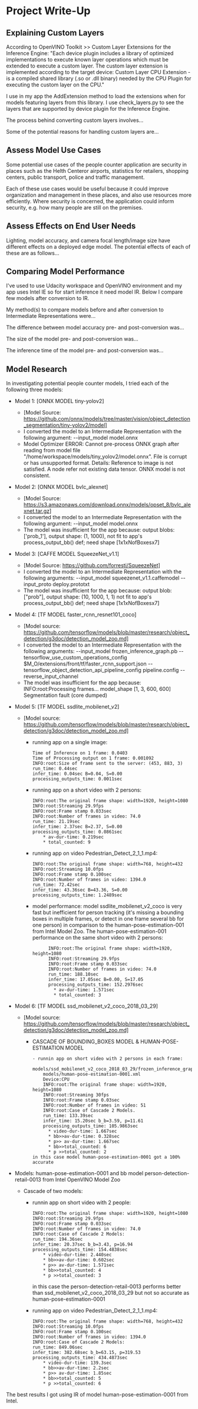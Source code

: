 # Project Write-Up

## Explaining Custom Layers

According to OpenVINO Toolkit >> Custom Layer Extensions for the Inference Engine:
"Each device plugin includes a library of optimized implementations to execute known layer operations which must be extended to execute a custom layer. 
The custom layer extension is implemented according to the target device:
Custom Layer CPU Extension - is a compiled shared library (.so or .dll binary) needed by the CPU Plugin for executing the custom layer on the CPU."

I use in my app the AddExtension method to load the extensions when for models featuring layers from this library.
I use check_layers.py to see the layers that are supported by device plugin for the Inference Engine.

The process behind converting custom layers involves...

Some of the potential reasons for handling custom layers are...

## Assess Model Use Cases

Some potential use cases of the people counter application are security in places such as the Helth Centeror airports, statistics for retailers, shopping centers, public transport, police and traffic management.

Each of these use cases would be useful because it could improve organization and management in these places, and also use resources more efficiently. Where security is concerned, the application could inform security, e.g. how many people are still on the premises.

## Assess Effects on End User Needs

Lighting, model accuracy, and camera focal length/image size have different effects on a
deployed edge model. The potential effects of each of these are as follows...

## Comparing Model Performance
I've used to use Udacity workspace and OpenVINO environment and my app uses Intel IE so for start inference it need model IR. Below I compare few models after conversion to IR.

My method(s) to compare models before and after conversion to Intermediate Representations
were...

The difference between model accuracy pre- and post-conversion was...

The size of the model pre- and post-conversion was...

The inference time of the model pre- and post-conversion was...

## Model Research

In investigating potential people counter models, I tried each of the following three models:

- Model 1: [ONNX MODEL tiny-yolov2]
  - [Model Source: https://github.com/onnx/models/tree/master/vision/object_detection_segmentation/tiny-yolov2/model]
  - I converted the model to an Intermediate Representation with the following argument: --input_model model.onnx
  - Model Optimizer ERROR: Cannot pre-process ONNX graph after reading from model file "/home/workspace/models/tiny_yolov2/model.onnx". File is corrupt or has unsupported format. 
Details: Reference to image is not satisfied. A node refer not existing data tensor. ONNX model is not consistent.
  
- Model 2: [ONNX MODEL bvlc_alexnet]
  - [Model Source: https://s3.amazonaws.com/download.onnx/models/opset_8/bvlc_alexnet.tar.gz]
  - I converted the model to an Intermediate Representation with the following argument: --input_model model.onnx
  - The model was insufficient for the app because: output blobs: ['prob_1'], output shape: (1, 1000), not fit to app's process_output_bb() def; need shape [1x1xNofBoxesx7]

- Model 3: [CAFFE MODEL SqueezeNet_v1.1]
  - [Model Source: https://github.com/forresti/SqueezeNet]
  - I converted the model to an Intermediate Representation with the following arguments: --input_model squeezenet_v1.1.caffemodel --input_proto deploy.prototxt
  - The model was insufficient for the app because: output blob: ["prob"], output shape: (10, 1000, 1, 1) not fit to app's process_output_bb() def; need shape [1x1xNofBoxesx7]

- Model 4: [TF MODEL faster_rcnn_resnet101_coco]
  - [Model source: https://github.com/tensorflow/models/blob/master/research/object_detection/g3doc/detection_model_zoo.md]
  - I converted the model to an Intermediate Representation with the following arguments: --input_model frozen_inference_graph.pb --tensorflow_use_custom_operations_config $M_O/extensions/front/tf/faster_rcnn_support.json  --tensorflow_object_detection_api_pipeline_config pipeline.config --reverse_input_channel
  - The model was insufficient for the app because: INFO:root:Processing frames...   model_shape [1, 3, 600, 600]   Segmentation fault (core dumped)

- Model 5: [TF MODEL ssdlite_mobilenet_v2]
  - [Model source: https://github.com/tensorflow/models/blob/master/research/object_detection/g3doc/detection_model_zoo.md]
    - running app on a single image:
  
          Time of Inference on 1 frame: 0.0403   
          Time of Processing output on 1 frame: 0.001092  
          INFO:root:Size of frame sent to the server: (453, 883, 3)    
          run_time: 0.44sec    
          infer_time: 0.04sec B=0.04, S=0.00
          processing_outputs_time: 0.0011sec
    
    - running app on a short video with 2 persons:

          INFO:root:The original frame shape: width=1920, height=1080
          INFO:root:Streaming 29.9fps
          INFO:root:Frame stamp 0.033sec
          INFO:root:Number of frames in video: 74.0
          run_time: 21.19sec
          infer_time: 2.37sec B=2.37, S=0.00
          processing_outputs_time: 0.0861sec
              * av-dur-time: 0.219sec
              * total_counted: 9
    
    - running app on video Pedestrian_Detect_2_1_1.mp4:

          INFO:root:The original frame shape: width=768, height=432
          INFO:root:Streaming 10.0fps
          INFO:root:Frame stamp 0.100sec
          INFO:root:Number of frames in video: 1394.0
          run_time: 72.42sec
          infer_time: 43.36sec B=43.36, S=0.00
          processing_outputs_time: 1.2489sec
    
    - model performance: 
        model ssdlite_mobilenet_v2_coco is very fast but inefficient for person tracking (it's missing a bounding boxes in multiple frames, or detect in one frame several bb for one person) in comparison to the human-pose-estimation-001 from Intel Model Zoo.  The human-pose-estimation-001 performance on the same short video with 2 persons:
  
                INFO:root:The original frame shape: width=1920, height=1080
                INFO:root:Streaming 29.9fps
                INFO:root:Frame stamp 0.033sec
                INFO:root:Number of frames in video: 74.0
                run_time: 188.10sec
                infer_time: 17.05sec B=0.00, S=17.05
                processing_outputs_time: 152.2976sec
                  * av-dur-time: 1.571sec
                  * total_counted: 3
    
- Model 6: [TF MODEL ssd_mobilenet_v2_coco_2018_03_29]
  - [Model source: https://github.com/tensorflow/models/blob/master/research/object_detection/g3doc/detection_model_zoo.md]

    - CASCADE OF BOUNDING_BOXES MODEL & HUMAN-POSE-ESTIMATION MODEL
  
          - runnin app on short video with 2 persons in each frame:
              models/ssd_mobilenet_v2_coco_2018_03_29/frozen_inference_graph.xml
              models/human-pose-estimation-0001.xml
              Device:CPU
              INFO:root:The original frame shape: width=1920, height=1080
              INFO:root:Streaming 30fps
              INFO:root:Frame stamp 0.03sec
              INFO:root:Number of frames in video: 51
              INFO:root:Case of Cascade 2 Models.
              run_time: 133.39sec
              infer_time: 15.20sec b_b=3.59, p=11.61
              processing_outputs_time: 105.9863sec
                * video-dur-time: 1.667sec
                * bb>>av-dur-time: 0.328sec
                * p>> av-dur-time: 1.667sec
                * bb>>total_counted: 6
                * p >>total_counted: 2
          in this case model human-pose-estimation-0001 got a 100% accurate

- Models: human-pose-estimation-0001 and bb model person-detection-retail-0013 from Intel OpenVINO Model Zoo
     
    - Cascade of two models:
  
        - runnin app on short video with 2 people:
    
              INFO:root:The original frame shape: width=1920, height=1080
              INFO:root:Streaming 29.9fps
              INFO:root:Frame stamp 0.033sec
              INFO:root:Number of frames in video: 74.0
              INFO:root:Case of Cascade 2 Models:
              run_time: 194.36sec
              infer_time: 20.37sec b_b=3.43, p=16.94
              processing_outputs_time: 154.4838sec
                  * video-dur-time: 2.440sec
                  * bb>>av-dur-time: 0.602sec
                  * p>> av-dur-time: 1.571sec
                  * bb>>total_counted: 4
                  * p >>total_counted: 3
          in this case the person-detection-retail-0013 performs better than ssd_mobilenet_v2_coco_2018_03_29 but not so accurate as human-pose-estimation-0001 
   
        - running app on video Pedestrian_Detect_2_1_1.mp4:
    
              INFO:root:The original frame shape: width=768, height=432
              INFO:root:Streaming 10.0fps
              INFO:root:Frame stamp 0.100sec
              INFO:root:Number of frames in video: 1394.0
              INFO:root:Case of Cascade 2 Models:
              run_time: 849.06sec
              infer_time: 382.68sec b_b=63.15, p=319.53
              processing_outputs_time: 434.4873sec
                  * video-dur-time: 139.3sec
                  * bb>>av-dur-time: 2.2sec
                  * p>> av-dur-time: 1.85sec
                  * bb>>total_counted: 5
                  * p >>total_counted: 6

The best results I got using IR of model human-pose-estimation-0001 from Intel. 
